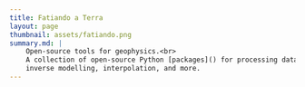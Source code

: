 ```yaml
---
title: Fatiando a Terra
layout: page
thumbnail: assets/fatiando.png
summary.md: |
    Open-source tools for geophysics.<br>
    A collection of open-source Python [packages]() for processing data, forward and
    inverse modelling, interpolation, and more.
---
```

